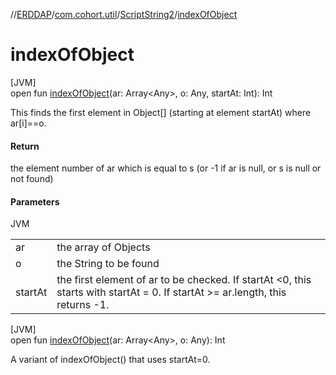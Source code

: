 //[ERDDAP](../../../index.md)/[com.cohort.util](../index.md)/[ScriptString2](index.md)/[indexOfObject](index-of-object.md)

# indexOfObject

[JVM]\
open fun [indexOfObject](index-of-object.md)(ar: Array&lt;Any&gt;, o: Any, startAt: Int): Int

This finds the first element in Object[] (starting at element startAt) where ar[i]==o.

#### Return

the element number of ar which is equal to s (or -1 if ar is null, or s is null or not found)

#### Parameters

JVM

| | |
|---|---|
| ar | the array of Objects |
| o | the String to be found |
| startAt | the first element of ar to be checked. If startAt &lt;0, this starts with startAt = 0. If startAt &gt;= ar.length, this returns -1. |

[JVM]\
open fun [indexOfObject](index-of-object.md)(ar: Array&lt;Any&gt;, o: Any): Int

A variant of indexOfObject() that uses startAt=0.
